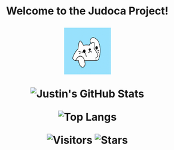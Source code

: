 <!-- Welcoom gif -->
<h1 align="center">Welcome to the Judoca Project!</h!>

<p align="center">
    <img src="resources/welcome.gif" alt="Welcome GIF" width="125" height="125" />
</p>

![Justin's GitHub Stats](https://github-readme-stats.vercel.app/api?username=judoca&show_icons=true&theme=radical)

![Top Langs](https://github-readme-stats.vercel.app/api/top-langs/?username=judoca&layout=compact)

![Visitors](https://komarev.com/ghpvc/?username=judoca&color=blue)
![Stars](https://img.shields.io/github/stars/judoca?style=social)
